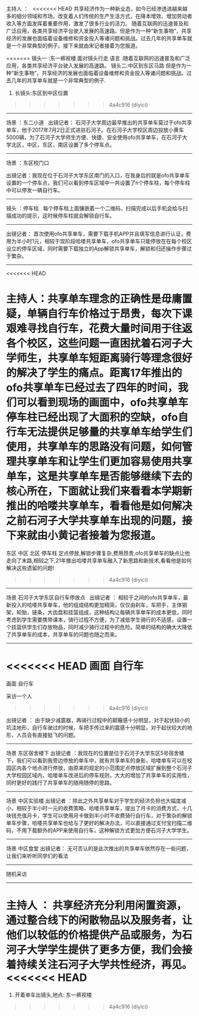 主持人 ：  
<<<<<<< HEAD
共享经济作为一种新业态，如今已经渗透进越来越多的细分领域和市场，改变着人们传统的生产生活方式，在降本增效、增加劳动者收入等方面发挥着重要作用，激发了很多行业的活力。
随着互联网的迅速普及和广泛应用，各类共享经济平台驶入发展的高速路。但是作为一种“新生事物”，共享经济的发展也面临着设备维修和资金投入等诸问题和挑战。过去几年的共享单车就是一个非常典型的例子。接下来就由宋记者接着为您报道。

=======
镜头一 :东一裤衩楼  面对镜头行走
语言 :随着互联网的迅速普及和广泛应用，各类共享经济平台驶入发展的高速路。
镜头二:中区到东区马路 但是作为一种“新生事物”，共享经济的发展也面临着设备维修和资金投入等诸问题和挑战。过去几年的共享单车就是一个非常典型的例子.


1. 长镜头:东区到中区位置
>>>>>>> 4a4c916 (diyici)
---


场景 ：东二小道  
出镜记者： 石河子大学周边最早推出的共享单车莫过于ofo共享单车，他于2017年7月2日正式进驻石河子。在石河子大学校区周边投放小黄车5000辆，为了石河子大学师生方便、快捷、安全使用ofo共享单车，在石河子大学北区，中区，东区，南区设置了多个停车点。
<br>

---

场景 ：东区校门口

出镜记者：我现在位于石河子大学东区南门的入口，在我身后的就是ofo共享单车设置的一个停车点，我们可以看到停车区域中一共设置了n个停车柱，每个停车柱中可以停发一辆自行车。

---
镜头 ：停车柱  
每个停车柱上面镶嵌着一个二维码，扫描完成以后手机会给与扫描成功的提示，这时候停车柱就会解锁自行车。

---

出镜记者： 
首次使用ofo共享单车，需要下载手机APP并且填写信息进行认证，费用为半小时1元，相较于现阶段哈喽共享单车，ofo共享单车只能停放在在每个校区设立的停车区域，同时需要下载独立的App解锁共享单车，解锁和归还操作步骤过于繁杂。

---
<<<<<<< HEAD

主持人：共享单车理念的正确性是毋庸置疑，单辆自行车价格过于昂贵，每次下课艰难寻找自行车，花费大量时间用于往返各个校区，这些问题一直困扰着石河子大学师生，共享单车短距离骑行等理念很好的解决了学生的痛点。距离17年推出的ofo共享单车已经过去了四年的时间，我们可以看到现场的画面中，ofo共享单车停车柱已经出现了大面积的空缺，ofo自行车无法提供足够量的共享单车给学生们使用，共享单车的思路没有问题，如何管理共享单车和让学生们更加容易使用共享单车，这是共享单车是否能够继续下去的核心所在，下面就让我们来看看本学期新推出的哈喽共享单车，看看他是如何解决之前石河子大学共享单车出现的问题，接下来就由小黄记者接着为您报道。
=======
东区 中区 北区 停车柱
定点停放,解锁步骤复杂,费用昂贵,ofo共享单车的缺点让他走向了末路,相较之下,21年推出哈喽共享单车融入了新思路和新技术,看看他是如何解决这些遗留的问题!
>>>>>>> 4a4c916 (diyici)

---
场景 石河子大学东区自行车停放点  
出镜记者 ： 相较于之间的ofo共享单车，最新投入的哈喽共享单车，他的组成结构更加精简，仅仅由刹车，车把手，主体钢架，轮胎，链条，大齿盘和挂篮组成，这种结构让每辆共享单车的成本更低，同时考虑到学生需要携带课本，骑行过程不方便，为了减低学生骑行的不适感，设置一个挂篮供学生们存放物品，同时减少骑行过程中的危险。简单的结构的确大大降低了共享单车的成本，共享单车的问题也随之而来。

---

<<<<<<< HEAD
画面 自行车
=======
画面 自行车     

采访一个人
>>>>>>> 4a4c916 (diyici)

出镜记者 ： 由于缺少减震器，再骑行过程中的颠簸感十分明显，对于起伏较小的坑洼地形，自行车驶过的时候，车把手传过来的震感十分明显，对于起伏较大的地形，人员会有直接挺飞的问题。

---
场景 东区宿舍楼下
出镜记者 ：我现在的位置是位于石河子大学东区5号宿舍楼下，我们可以看到我旁边停放的单车中，就有共享单车的身影，哈喽单车可以在校园区内各个地点进行停放，由原来的规定的小范围定点停放区域扩展到整个石河子大学校园区域内，哈喽单车改进后的停车规则，大大的增加了共享单车的实用性，同时更好的践行了共享单车的随用随停的思路。

---
场景 中区实验楼
出镜记者 ：除此之外共享单车对于学生的经济负担也大幅度减小，相较于半小时一元的收费策略，哈喽共享单车，提出了月卡的消费方式，十几块钱充值月卡，学生可以使用月卡做到半小时不收费骑行自行车，对于繁杂的解锁单车步骤，哈喽共享单车也给与了更好的解决办法，可以直接通过支付宝扫描二维码，不用下载额外的APP来使用自行车，这种解锁方式更加方便石河子大学学生。

---
场景 中区食堂
出镜记者： 无可否认的是此次推出的共享单车依然存在一些问题，让我们来听听同学们的看法


---
 
 随机采访

---
主持人 ： 共享经济充分利用闲置资源，通过整合线下的闲散物品以及服务者，让他们以较低的价格提供产品或服务，为石河子大学学生提供了更多方便，我们会接着持续关注石河子大学共性经济，再见。
<<<<<<< HEAD
=======

1. 开着单车出镜头,地点:  东一裤衩楼
>>>>>>> 4a4c916 (diyici)

